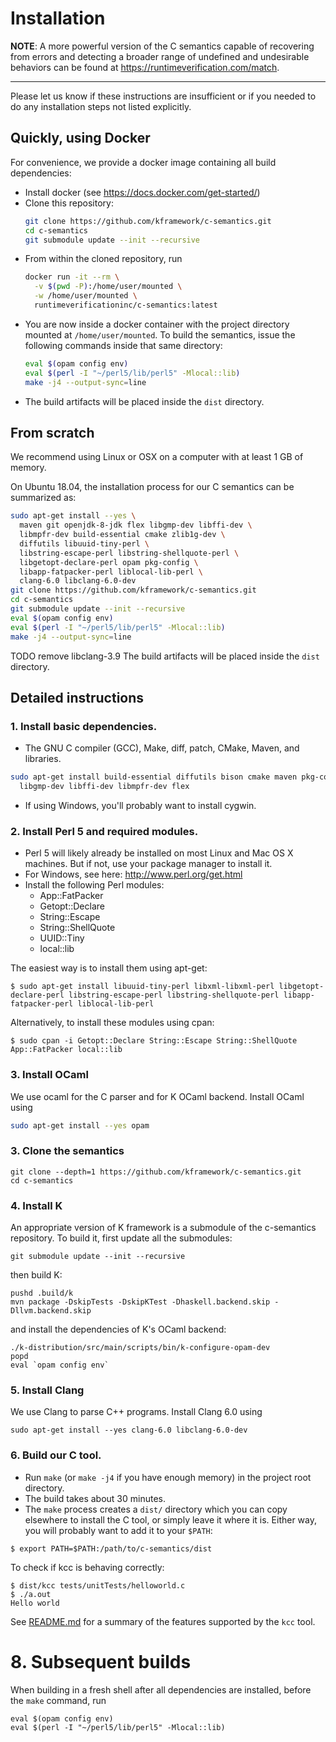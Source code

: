 # Installation

**NOTE**: A more powerful version of the C semantics capable of recovering from 
errors and detecting a broader range of undefined and undesirable behaviors 
can be found at https://runtimeverification.com/match.

---

Please let us know if these instructions are insufficient or if you needed to
do any installation steps not listed explicitly.

## Quickly, using Docker

For convenience, we provide a docker image containing all build
dependencies:

- Install docker (see <https://docs.docker.com/get-started/>)
- Clone this repository:
  ```sh
  git clone https://github.com/kframework/c-semantics.git
  cd c-semantics
  git submodule update --init --recursive
  ```
- From within the cloned repository, run
  ```sh
  docker run -it --rm \
    -v $(pwd -P):/home/user/mounted \
    -w /home/user/mounted \
    runtimeverificationinc/c-semantics:latest
  ```
- You are now inside a docker container with the project
  directory mounted at `/home/user/mounted`. To build
  the semantics, issue the following commands inside
  that same directory:
  ```sh
  eval $(opam config env)
  eval $(perl -I "~/perl5/lib/perl5" -Mlocal::lib)
  make -j4 --output-sync=line
  ```
- The build artifacts will be placed inside the `dist` directory.


## From scratch

We recommend using Linux or OSX on a computer with at least 1 GB of memory.

On Ubuntu 18.04, the installation process for our C semantics can be summarized as:
```sh
sudo apt-get install --yes \
  maven git openjdk-8-jdk flex libgmp-dev libffi-dev \
  libmpfr-dev build-essential cmake zlib1g-dev \
  diffutils libuuid-tiny-perl \
  libstring-escape-perl libstring-shellquote-perl \
  libgetopt-declare-perl opam pkg-config \
  libapp-fatpacker-perl liblocal-lib-perl \
  clang-6.0 libclang-6.0-dev
git clone https://github.com/kframework/c-semantics.git
cd c-semantics
git submodule update --init --recursive
eval $(opam config env)
eval $(perl -I "~/perl5/lib/perl5" -Mlocal::lib)
make -j4 --output-sync=line
```
TODO remove libclang-3.9
The build artifacts will be placed inside the `dist` directory.

## Detailed instructions

### 1. Install basic dependencies.
- The GNU C compiler (GCC), Make, diff, patch, CMake, Maven, and libraries.
```sh
sudo apt-get install build-essential diffutils bison cmake maven pkg-config \
  libgmp-dev libffi-dev libmpfr-dev flex
```
- If using Windows, you'll probably want to install cygwin.

### 2. Install Perl 5 and required modules.
- Perl 5 will likely already be installed on most Linux and Mac OS X machines.
  But if not, use your package manager to install it.
- For Windows, see here: <http://www.perl.org/get.html>
- Install the following Perl modules:
    - App::FatPacker
    - Getopt::Declare
    - String::Escape
    - String::ShellQuote
    - UUID::Tiny
    - local::lib

The easiest way is to install them using apt-get:
```
$ sudo apt-get install libuuid-tiny-perl libxml-libxml-perl libgetopt-declare-perl libstring-escape-perl libstring-shellquote-perl libapp-fatpacker-perl liblocal-lib-perl
```

Alternatively, to install these modules using cpan:
```
$ sudo cpan -i Getopt::Declare String::Escape String::ShellQuote App::FatPacker local::lib
```

### 3. Install OCaml
We use ocaml for the C parser and for K OCaml backend. Install OCaml using
```sh
sudo apt-get install --yes opam
```

### 3. Clone the semantics
```
git clone --depth=1 https://github.com/kframework/c-semantics.git
cd c-semantics
```


### 4. Install K
An appropriate version of K framework is a submodule of the c-semantics repository.
To build it, first update all the submodules:
```
git submodule update --init --recursive
```
then build K:
```
pushd .build/k
mvn package -DskipTests -DskipKTest -Dhaskell.backend.skip -Dllvm.backend.skip
```
and install the dependencies of K's OCaml backend:
```
./k-distribution/src/main/scripts/bin/k-configure-opam-dev
popd
eval `opam config env`
```

### 5. Install Clang
We use Clang to parse C++ programs. Install Clang 6.0 using
```
sudo apt-get install --yes clang-6.0 libclang-6.0-dev
```

### 6. Build our C tool.
- Run `make` (or `make -j4` if you have enough memory) in the project root directory.
- The build takes about 30 minutes.
- The `make` process creates a `dist/` directory which you can copy elsewhere
  to install the C tool, or simply leave it where it is. Either way, you will
  probably want to add it to your `$PATH`:
```
$ export PATH=$PATH:/path/to/c-semantics/dist
```
      
To check if kcc is behaving correctly:
```
$ dist/kcc tests/unitTests/helloworld.c
$ ./a.out 
Hello world
```

See [README.md](README.md) for a summary of the features supported by the `kcc`
tool.

# 8. Subsequent builds
When building in a fresh shell after all dependencies are installed, before the `make` command, run
```
eval $(opam config env)
eval $(perl -I "~/perl5/lib/perl5" -Mlocal::lib)
```


